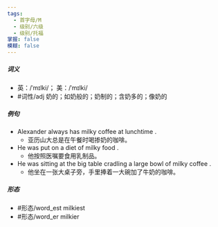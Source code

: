 ```yaml
---
tags:
  - 首字母/M
  - 级别/六级
  - 级别/托福
掌握: false
模糊: false
---
```

##### 词义
- 英：/ˈmɪlki/； 美：/ˈmɪlki/
- #词性/adj  奶的；如奶般的；奶制的；含奶多的；像奶的
##### 例句
- Alexander always has milky coffee at lunchtime .
	- 亚历山大总是在午餐时喝掺奶的咖啡。
- He was put on a diet of milky food .
	- 他按照医嘱要食用乳制品。
- He was sitting at the big table cradling a large bowl of milky coffee .
	- 他坐在一张大桌子旁，手里捧着一大碗加了牛奶的咖啡。
##### 形态
- #形态/word_est milkiest
- #形态/word_er milkier
